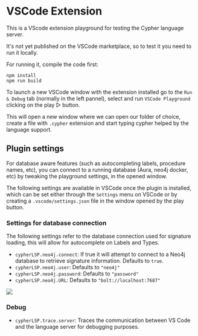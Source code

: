 # VSCode Extension

This is a VScode extension playground for testing the Cypher language server.

It's not yet published on the VSCode marketplace, so to test it you need to run it locally.

For running it, compile the code first:

```
npm install
npm run build
```

To launch a new VSCode window with the extension installed go to the `Run & Debug` tab (normally in the left pannel), select and run `VSCode Playground` clicking on the play ▷ button.

This will open a new window where we can open our folder of choice, create a file with `.cypher` extension and start typing cypher helped by the language support.

## Plugin settings

For database aware features (such as autocompleting labels, procedure names, etc), you can connect to a running database (Aura, neo4j docker, etc) by tweaking the playground settings, in the opened window.

The following settings are available in VSCode once the plugin is installed, which can be set either through the `Settings` menu on VSCode or by creating a `.vscode/settings.json` file in the window opened by the play button.

### Settings for database connection

The following settings refer to the database connection used for signature loading, this will allow for autocomplete on Labels and Types.

- `cypherLSP.neo4j.connect`: If true it will attempt to connect to a Neo4j database to retrieve signature information. Defaults to `true`.
- `cypherLSP.neo4j.user`: Defaults to `"neo4j"`
- `cypherLSP.neo4j.password`: Defaults to `"password"`
- `cypherLSP.neo4j.URL`: Defaults to `"bolt://localhost:7687"`

![](../../imgs/vscode-playground.png)

### Debug

- `cypherLSP.trace.server`: Traces the communication between VS Code and the language server for debugging purposes.
